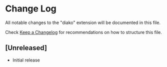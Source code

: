 # Change Log

All notable changes to the "diako" extension will be documented in this file.

Check [Keep a Changelog](http://keepachangelog.com/) for recommendations on how to structure this file.

## [Unreleased]

- Initial release